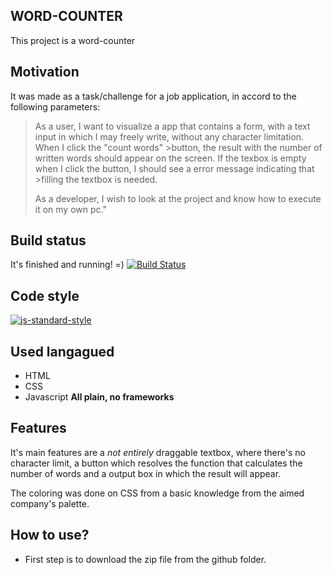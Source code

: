 ## WORD-COUNTER

This project is a word-counter

## Motivation

It was made as a task/challenge for a job application, in accord to the following parameters:

>As a user, I want to visualize a app that contains a form, with a text input in which I may
>freely write, without any character limitation. When I click the "count words" >button, the
>result with the number of written words should appear on the screen. If the texbox is empty
>when I click the button, I should see a error message indicating that >filling the textbox is needed.
>
>As a developer, I wish to look at the project and know how to execute it on my own pc."

## Build status

It's finished and running! =)
[![Build Status](https://travis-ci.org/akashnimare/foco.svg?branch=master)](https://travis-ci.org/akashnimare/foco)

## Code style

[![js-standard-style](https://img.shields.io/badge/code%20style-standard-brightgreen.svg?style=flat)](https://github.com/feross/standard)

## Used langagued

- HTML
- CSS
- Javascript
  **All plain, no frameworks**

## Features

It's main features are a _not entirely_ draggable textbox, where there's no character limit, a button which resolves the function that calculates the number of words and a output box in which the result will appear.

The coloring was done on CSS from a basic knowledge from the aimed company's palette.

## How to use?

- First step is to download the zip file from the github folder.
